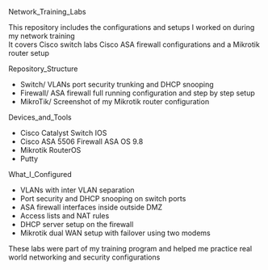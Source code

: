  Network_Training_Labs

This repository includes the configurations and setups I worked on during my network training  
It covers Cisco switch labs Cisco ASA firewall configurations and a Mikrotik router setup  

 Repository_Structure
- Switch/  VLANs port security trunking and DHCP snooping  
- Firewall/  ASA firewall full running configuration and step by step setup  
- MikroTik/  Screenshot of my Mikrotik router configuration  

 Devices_and_Tools
- Cisco Catalyst Switch IOS  
- Cisco ASA 5506 Firewall ASA OS 9.8  
- Mikrotik RouterOS
- Putty
  

 What_I_Configured
- VLANs with inter VLAN separation  
- Port security and DHCP snooping on switch ports  
- ASA firewall interfaces inside outside DMZ  
- Access lists and NAT rules  
- DHCP server setup on the firewall
- Mikrotik dual WAN setup with failover using two modems



These labs were part of my training program and helped me practice real world networking and security configurations

